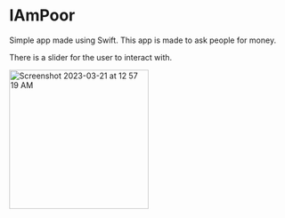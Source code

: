 # IAmPoor
Simple app made using Swift. This app is made to ask people for money.

There is a slider for the user to interact with.

<img width="250" alt="Screenshot 2023-03-21 at 12 57 19 AM" src="https://user-images.githubusercontent.com/51185907/226536957-89664193-e67d-444f-992f-fa8b9e05c925.png">
